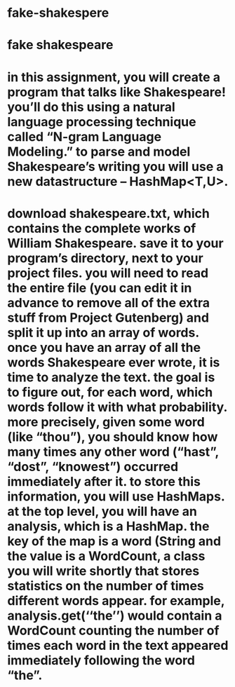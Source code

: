 # fake-shakespere
# fake shakespeare

# in this assignment, you will create a program that talks like Shakespeare! you’ll do this using a natural language processing technique called “N-gram Language Modeling.” to parse and model Shakespeare’s writing you will use a new datastructure – HashMap<T,U>.

# download shakespeare.txt, which contains the complete works of William Shakespeare. save it to your program’s directory, next to your project files. you will need to read the entire file (you can edit it in advance to remove all of the extra stuff from Project Gutenberg) and split it up into an array of words. once you have an array of all the words Shakespeare ever wrote, it is time to analyze the text. the goal is to figure out, for each word, which words follow it with what probability. more precisely, given some word (like “thou”), you should know how many times any other word (“hast”, “dost”, “knowest”) occurred immediately after it. to store this information, you will use HashMaps. at the top level, you will have an analysis, which is a HashMap. the key of the map is a word (String and the value is a WordCount, a class you will write shortly that stores statistics on the number of times different words appear. for example, analysis.get(‘‘the’’) would contain a WordCount counting the number of times each word in the text appeared immediately following the word “the”.
